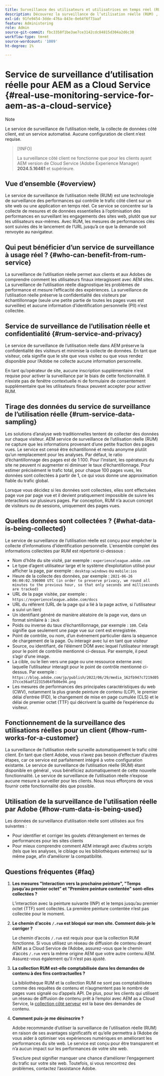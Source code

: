 ```yaml
---
title: Surveillance des utilisateurs et utilisatrices en temps réel (RUM) pour AEM as a Cloud Service
description: Découvrez la surveillance de l’utilisation réelle (RUM) , un service automatisé qui permet de surveiller la collecte de données côté client.
exl-id: 91fe9454-3dde-476a-843e-0e64f6f73aaf
feature: Administering
role: Admin
source-git-commit: fbc3358f1be3ae7ce3142cdc84815d304a2d6c38
workflow-type: tm+mt
source-wordcount: '1009'
ht-degree: 1%

---
```


# Service de surveillance d’utilisation réelle pour AEM as a Cloud Service {#real-use-monitoring-service-for-aem-as-a-cloud-service}

>[!NOTE]
>
>Le service de surveillance de l’utilisation réelle, la collecte de données côté client, est un service automatisé. Aucune configuration de client n’est requise.

>[!INFO]
>
>La surveillance côté client ne fonctionne que pour les clients ayant AEM version de Cloud Service (Adobe Experience Manager) **2024.5.16461** et supérieure.

## Vue d’ensemble {#overview}

Le service de surveillance de l’utilisation réelle (RUM) est une technologie de surveillance des performances qui contrôle le trafic côté client sur un site web ou une application en temps réel. Ce service se concentre sur la collecte de mesures et de données essentielles à l’optimisation des performances en surveillant les engagements des sites web, plutôt que sur les utilisateurs eux-mêmes. Avec RUM, les mesures de performances clés sont suivies dès le lancement de l’URL jusqu’à ce que la demande soit renvoyée au navigateur.

## Qui peut bénéficier d’un service de surveillance à usage réel ? {#who-can-benefit-from-rum-service}

La surveillance de l’utilisation réelle permet aux clients et aux Adobes de comprendre comment les utilisateurs finaux interagissent avec AEM sites. La surveillance de l’utilisation réelle diagnostique les problèmes de performance et mesure l’efficacité des expériences. La surveillance de l’utilisation réelle préserve la confidentialité des visiteurs par échantillonnage (seule une petite partie de toutes les pages vues est surveillée) et aucune information d’identification personnelle (PII) n’est collectée.

## Service de surveillance de l’utilisation réelle et confidentialité {#rum-service-and-privacy}

Le service de surveillance de l’utilisation réelle dans AEM préserve la confidentialité des visiteurs et minimise la collecte de données. En tant que visiteur, cela signifie que le site que vous visitez ou que vous rendez disponible pour l’Adobe ne collecte aucune information personnelle.

En tant qu’opérateur de site, aucune inscription supplémentaire n’est requise pour activer la surveillance par le biais de cette fonctionnalité. Il n’existe pas de fenêtre contextuelle ni de formulaire de consentement supplémentaire que les utilisateurs finaux peuvent accepter pour activer RUM.

## Tirage des données du service de surveillance de l’utilisation réelle {#rum-service-data-sampling}

Les solutions d’analyse web traditionnelles tentent de collecter des données sur chaque visiteur. AEM service de surveillance de l’utilisation réelle (RUM) ne capture que les informations provenant d’une petite fraction des pages vues. Le service est censé être échantillonné et rendu anonyme plutôt qu’un remplacement pour les analyses. Par défaut, le ratio d’échantillonnage des pages est de 1:100. Pour l’instant, les opérateurs du site ne peuvent ni augmenter ni diminuer le taux d’échantillonnage. Pour estimer précisément le trafic total, pour chaque 100 pages vues, les données sont collectées à partir de 1, ce qui vous donne une approximation fiable du trafic global.

Lorsque vous décidez si les données sont collectées, elles sont effectuées page vue par page vue et il devient pratiquement impossible de suivre les interactions sur plusieurs pages. Par conception, RUM n’a aucun concept de visiteurs ou de sessions, uniquement des pages vues.

## Quelles données sont collectées ? {#what-data-is-being-collected}

Le service de surveillance de l’utilisation réelle est conçu pour empêcher la collecte d’informations d’identification personnelle. L&#39;ensemble complet des informations collectées par RUM est répertorié ci-dessous :

* Nom d’hôte du site visité, par exemple : `experienceleague.adobe.com`
* Le type d’agent utilisateur large et le système d’exploitation utilisé pour afficher la page, par exemple : `desktop:windows` ou `mobile:ios`
* Heure de la collecte des données, par exemple : `2021-06-26 06:00:02.596000 UTC (in order to preserve privacy, we round all minutes to the previous hour, so that only seconds and milliseconds are tracked)`
* URL de la page visitée, par exemple : `https://experienceleague.adobe.com/docs`
* URL du référent (URL de la page qui a lié à la page active, si l’utilisateur a suivi un lien)
* Un identifiant généré de manière aléatoire de la page vue, dans un format similaire à : `2Ac6`
* Poids ou inverse du taux d’échantillonnage, par exemple : `100`. Cela signifie que seulement une page vue sur cent est enregistrée.
* Point de contrôle, ou nom, d’un événement particulier dans la séquence de chargement de la page. Ou interagir avec lui en tant que visiteur
* Source, ou identifiant, de l’élément DOM avec lequel l’utilisateur interagit pour le point de contrôle mentionné ci-dessus. Par exemple, il peut s’agir d’une image.
* La cible, ou le lien vers une page ou une ressource externe avec laquelle l’utilisateur interagit pour le point de contrôle mentionné ci-dessus. Par exemple : `https://blog.adobe.com/jp/publish/2022/06/29/media_162fb947c7219d0537cce36adf22315d64fb86e94.png`
* Les mesures de performances des principales caractéristiques du web (CWV), notamment la plus grande peinture de contenu (LCP), le premier délai d’entrée (FID), le changement de mise en page cumulée (CLS) et le délai de premier octet (TTF) qui décrivent la qualité de l’expérience du visiteur.

## Fonctionnement de la surveillance des utilisations réelles pour un client {#how-rum-works-for-a-customer}

La surveillance de l’utilisation réelle surveille automatiquement le trafic côté client. En tant que client Adobe, vous n’avez pas besoin d’effectuer d’autres étapes, car ce service est parfaitement intégré à votre configuration existante. Le service de surveillance de l’utilisation réelle (RUM) étant disponible en général , vous bénéficiez automatiquement de cette nouvelle fonctionnalité. Le service de surveillance de l’utilisation réelle n’expose aucune mesure à surveiller pour les clients. Nous nous efforçons de vous fournir cette fonctionnalité dès que possible.

<!-- Alexandru: hiding temporarily, until we figure out where this needs to be linked to 

If you wish to leverage more insights with this new feature to optimize your digital experiences effortlessly, please see here (link to Row 99). -->

## Utilisation de la surveillance de l’utilisation réelle par Adobe {#how-rum-data-is-being-used}

Les données de surveillance d’utilisation réelle sont utilisées aux fins suivantes :

* Pour identifier et corriger les goulets d’étranglement en termes de performances pour les sites clients
* Pour mieux comprendre comment AEM interagit avec d’autres scripts (tels que les analyses, le ciblage ou les bibliothèques externes) sur la même page, afin d’améliorer la compatibilité.
<!--
## Limitations and understanding variance in page views and performance metrics {#limitations-and-understanding-variance-in-page-views-and-performance-metrics}

Here are key considerations for customers to keep in mind when interpreting their RUM data:

1. **Tracker blockers**

   * End-users employing tracker blockers or privacy extensions can impede RUM data collection, as these tools restrict the tracking scripts' execution. This restriction may lead to underreported page views and user interactions, creating a discrepancy between actual site activity and the data captured by RUM.

1. **Limitations in capturing headless API/JSON calls**

   * RUM data service focuses on the client-side experience and doesn't capture the backend API or JSON calls made from a non-AEM headless app at this time. The exclusion of these calls from RUM service data creates variances from the content requests measured by CDN Analytics.
-->

## Questions fréquentes {#faq}

<!-- REMOVED THIS FAQ AS PER EMAIL REQUEST FROM SHWETA DUA, SEPTEMBER 4, 2024 TO THE DL-AEM-DOCS GROUP 
1. **Can customers integrate the RUM service scripts with third-party systems like Dynatrace?**

   Yes.
-->

1. **Les mesures &quot;Interaction vers la prochaine peinture&quot;, &quot;Temps jusqu’au premier octet&quot; et &quot;Première peinture contentée&quot; sont-elles collectées ?**

   L’interaction avec la peinture suivante (INP) et le temps jusqu’au premier octet (TTF) sont collectés.  La première peinture contentée n’est pas collectée pour le moment.

1. **Le chemin d’accès `/.rum` est bloqué sur mon site. Comment dois-je le corriger ?**

   Le chemin d’accès `/.rum` est requis pour que la collection RUM fonctionne. Si vous utilisez un réseau de diffusion de contenu devant AEM as a Cloud Service de l’Adobe, assurez-vous que le chemin d’accès `/.rum` vers la même origine AEM que votre autre contenu AEM. Assurez-vous également qu’il n’est pas ajusté.

1. **La collection RUM est-elle comptabilisée dans les demandes de contenu à des fins contractuelles ?**

   La bibliothèque RUM et la collection RUM ne sont pas comptabilisées comme des requêtes de contenu et n’augmentent pas le nombre de pages vues signalé ou d’appels API. De plus, pour les clients qui utilisent un réseau de diffusion de contenu prêt à l’emploi avec AEM as a Cloud Service, la [collection côté serveur](#serverside-collection) est la base des demandes de contenu.

1. **Comment puis-je me désinscrire ?**

   Adobe recommande d’utiliser la surveillance de l’utilisation réelle (RUM) en raison de ses avantages significatifs et qu’elle permettra à l’Adobe de vous aider à optimiser vos expériences numériques en améliorant les performances du site web. Le service est conçu pour être transparent et n’a aucun impact sur les performances de votre site web.

   S’exclure peut signifier manquer une chance d’améliorer l’engagement du trafic sur votre site web. Toutefois, si vous rencontrez des problèmes, contactez l’assistance Adobe.